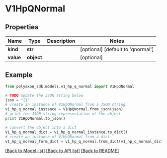 # V1HpQNormal


## Properties
Name | Type | Description | Notes
------------ | ------------- | ------------- | -------------
**kind** | **str** |  | [optional] [default to 'qnormal']
**value** | **object** |  | [optional] 

## Example

```python
from polyaxon_sdk.models.v1_hp_q_normal import V1HpQNormal

# TODO update the JSON string below
json = "{}"
# create an instance of V1HpQNormal from a JSON string
v1_hp_q_normal_instance = V1HpQNormal.from_json(json)
# print the JSON string representation of the object
print V1HpQNormal.to_json()

# convert the object into a dict
v1_hp_q_normal_dict = v1_hp_q_normal_instance.to_dict()
# create an instance of V1HpQNormal from a dict
v1_hp_q_normal_form_dict = v1_hp_q_normal.from_dict(v1_hp_q_normal_dict)
```
[[Back to Model list]](../README.md#documentation-for-models) [[Back to API list]](../README.md#documentation-for-api-endpoints) [[Back to README]](../README.md)


